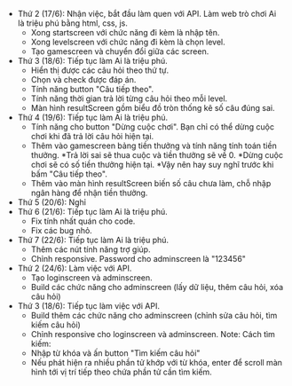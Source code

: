- Thứ 2 (17/6): Nhận việc, bắt đầu làm quen với API. Làm web trò chơi Ai là triệu phú bằng html, css, js. 
   + Xong startscreen với chức năng đi kèm là nhập tên.
   + Xong levelscreen với chức năng đi kèm là chọn level.
   + Tạo gamescreen và chuyển đổi giữa các screen.
- Thứ 3 (18/6): Tiếp tục làm Ai là triệu phú.
   + Hiển thị được các câu hỏi theo thứ tự.
   + Chọn và check được đáp án.
   + Tính năng button "Câu tiếp theo".
   + Tính năng thời gian trả lời từng câu hỏi theo mỗi level.
   + Màn hình resultScreen gồm biểu đồ tròn thống kê số câu đúng sai.
- Thứ 4 (19/6): Tiếp tục làm Ai là triệu phú.
   + Tính năng cho button "Dừng cuộc chơi". Bạn chỉ có thể dừng cuộc chơi khi đã trả lời câu hỏi hiện tại.
   + Thêm vào gamescreen bảng tiền thưởng và tính năng tính toán tiền thưởng.
      *Trả lời sai sẽ thua cuộc và tiền thưởng sẽ về 0.
      *Dừng cuộc chơi sẽ có số tiền thưởng hiện tại.
      *Vậy nên hay suy nghĩ trước khi bấm "Câu tiếp theo".
   + Thêm vào màn hình resultScreen biến số câu chưa làm, chỗ nhập ngân hàng để nhận tiền thưởng.
- Thứ 5 (20/6): Nghỉ
- Thứ 6 (21/6): Tiếp tục làm Ai là triệu phú.
   + Fix tính nhất quán cho code.
   + Fix các bug nhỏ.
- Thứ 7 (22/6): Tiếp tục làm Ai là triệu phú.
   + Thêm các nút tính năng trợ giúp.
   + Chỉnh responsive.
Password cho adminscreen là "123456"
- Thứ 2 (24/6): Làm việc với API.
   + Tạo loginscreen và adminscreen.
   + Build các chức năng cho adminscreen (lấy dữ liệu, thêm câu hỏi, xóa câu hỏi)
- Thứ 3 (18/6): Tiếp tục làm việc với API.
   + Build thêm các chức năng cho adminscreen (chỉnh sửa câu hỏi, tìm kiếm câu hỏi)
   + Chỉnh responsive cho loginscreen và adminscreen.
   Note: Cách tìm kiếm:
   + Nhập từ khóa và ấn button "Tìm kiếm câu hỏi"
   + Nếu phát hiện ra nhiều phần tử khớp với từ khóa, enter để scroll màn hình tới vị trí tiếp theo chứa phần tử cần tìm kiếm.

